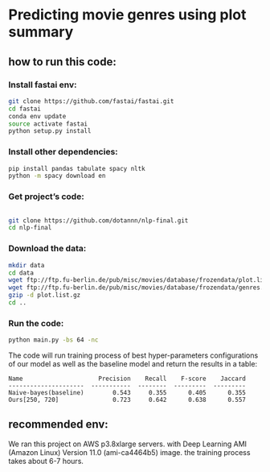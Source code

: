 # Predicting movie genres using plot summary

## how to run this code:

### Install fastai env:
```bash
git clone https://github.com/fastai/fastai.git
cd fastai
conda env update
source activate fastai
python setup.py install
```

### Install other dependencies:
```sh
pip install pandas tabulate spacy nltk
python -m spacy download en
```

### Get project’s code: 
```bash

git clone https://github.com/dotannn/nlp-final.git
cd nlp-final
```

### Download the data:
```sh
mkdir data
cd data
wget ftp://ftp.fu-berlin.de/pub/misc/movies/database/frozendata/plot.list.gz
wget ftp://ftp.fu-berlin.de/pub/misc/movies/database/frozendata/genres.list.gz
gzip -d plot.list.gz
cd ..
```

### Run the code:
```bash
python main.py -bs 64 -nc
```
The code will run training process of best hyper-parameters configurations of our model as well as the baseline model and return the results in a table:

```console
Name                     Precision    Recall    F-score    Jaccard
---------------------  -----------  --------  ---------  ---------
Naive-bayes(baseline)        0.543     0.355      0.405      0.355
Ours[250, 720]               0.723     0.642      0.638      0.557
```

## recommended env:
We ran this project on AWS p3.8xlarge servers. with Deep Learning AMI (Amazon Linux) Version 11.0 (ami-ca4464b5) image. the training process takes about 6-7 hours.


